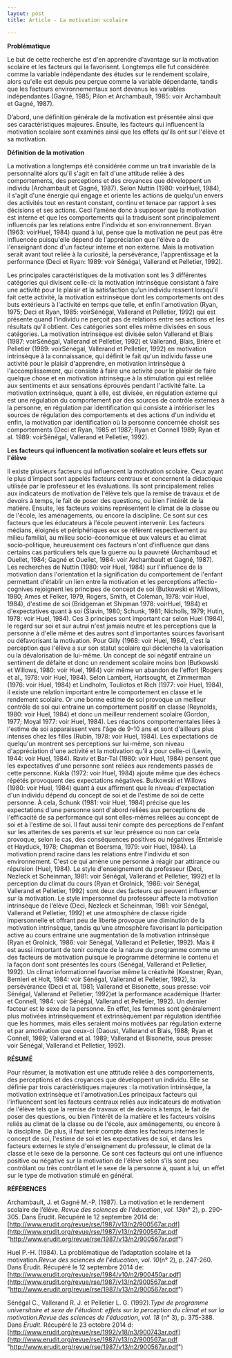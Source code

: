 ```yaml
---
layout: post
title: Article - La motivation scolaire

---
```

**Problématique**

Le but de cette recherche est d'en apprendre d'avantage sur la motivation scolaire et les facteurs qui la favorisent. Longtemps elle fut considérée comme la variable indépendante des études sur le rendement scolaire, alors qu'elle est depuis peu perçue comme la variable dépendante, tandis que les facteurs environnementaux sont devenus les variables indépendantes (Gagné, 1985; Pilon et Archambault, 1985: voir Archambault et Gagné, 1987).

D’abord, une définition générale de la motivation est présentée ainsi que ses caractéristiques majeures. Ensuite, les facteurs qui influencent la motivation scolaire sont examinés ainsi que les effets qu'ils ont sur l'élève et sa motivation.

**Définition de la motivation**

La motivation a longtemps été considérée comme un trait invariable de la personnalité alors qu'il s'agit en fait d'une attitude reliée à des comportements, des perceptions et des croyances que développent un individu (Archambault et Gagné, 1987). Selon Nuttin (1980: voirHuel, 1984), il s'agit d'une énergie qui engage et oriente les actions de quelqu'un envers des activités tout en restant constant, continu et tenace par rapport à ses décisions et ses actions. Ceci l'amène donc à supposer que la motivation est interne et que les comportements qui la traduisent sont principalement influencés par les relations entre l'individu et son environnement. Bryan (1963: voirHuel, 1984) quand à lui, pense que la motivation ne peut pas être influencée puisqu'elle dépend de l'appréciation que l'élève a de l'enseignant donc d'un facteur interne et non externe. Mais la motivation serait avant tout reliée à la curiosité, la persévérance, l'apprentissage et la performance (Deci et Ryan: 1989: voir Sénégal, Vallerand et Pelletier, 1992).

Les principales caractéristiques de la motivation sont les 3 différentes catégories qui divisent celle-ci: la motivation intrinsèque consistant à faire une activité pour le plaisir et la satisfaction qu'un individu ressent lorsqu'il fait cette activité, la motivation extrinsèque dont les comportements ont des buts extérieurs à l'activité en temps que telle, et enfin l'amotivation (Ryan, 1975; Deci et Ryan, 1985: voirSénégal, Vallerand et Pelletier, 1992) qui est présente quand l'individu ne perçoit pas de relations entre ses actions et les résultats qu'il obtient. Ces catégories sont elles même divisées en sous catégories. La motivation intrinsèque est divisée selon Vallerand et Blais (1987: voirSénégal, Vallerand et Pelletier, 1992) et Vallerand, Blais, Brière et Pelletier (1989: voirSénégal, Vallerand et Pelletier, 1992) en motivation intrinsèque à la connaissance, qui définit le fait qu'un individu fasse une activité pour le plaisir d'apprendre, en motivation intrinsèque à l'accomplissement, qui consiste à faire une activité pour le plaisir de faire quelque chose et en motivation intrinsèque à la stimulation qui est reliée aux sentiments et aux sensations éprouvés pendant l'activité faite. La motivation extrinsèque, quant à elle, est divisée, en régulation externe qui est une régulation du comportement par des sources de contrôle externes à la personne, en régulation par identification qui consiste à intérioriser les sources de régulation des comportements et des actions d'un individu et enfin, la motivation par identification où la personne concernée choisit ses comportements (Deci et Ryan, 1985 et 1987; Ryan et Connell 1989; Ryan et al. 1989: voirSénégal, Vallerand et Pelletier, 1992).

**Les facteurs qui influencent la motivation scolaire et leurs effets sur l'élève**

Il existe plusieurs facteurs qui influencent la motivation scolaire. Ceux ayant le plus d'impact sont appelés facteurs centraux et concernent la didactique utilisée par le professeur et les évaluations. Ils sont principalement reliés aux indicateurs de motivation de l'élève tels que la remise de travaux et de devoirs à temps, le fait de poser des questions, ou bien l'intérêt de la matière. Ensuite, les facteurs voisins représentent le climat de la classe ou de l'école, les aménagements, ou encore la discipline. Ce sont sur ces facteurs que les éducateurs à l'école peuvent intervenir. Les facteurs médians, éloignés et périphériques eux se réfèrent respectivement au milieu familial, au milieu socio-économique et aux valeurs et au climat socio-politique, heureusement ces facteurs n'ont d'influence que dans certains cas particuliers tels que la guerre ou la pauvreté (Archambaud et Ouellet, 1984; Gagné et Ouellet, 1984: voir Archambault et Gagné, 1987). Les recherches de Nuttin (1980: voir Huel, 1984) sur l'influence de la motivation dans l'orientation et la signification du comportement de l'enfant permettant d'établir un lien entre la motivation et les perceptions affectio-cognives rejoignent les principes de concept de soi (Butkowski et Willows, 1980; Ames et Felker, 1979, Rogers, Smith, et Coleman, 1978: voir Huel, 1984), d'estime de soi (Bridgeman et Shipman 1978: voirHuel, 1984) et d'expectatives quant à soi (Slavin, 1980; Schunk, 1981; Nicholls, 1979; Hutin, 1978: voir Huel, 1984). Ces 3 principes sont important car selon Huel (1984), le regard sur soi et sur autrui n'est jamais neutre et les perceptions que la personne à d'elle même et des autres sont d'importantes sources favorisant ou défavorisant la motivation. Pour Gilly (1968: voir Huel, 1984), c'est la perception que l'élève a sur son statut scolaire qui déclenche la valorisation ou la dévalorisation de lui-même. Un concept de soi négatif entraine un sentiment de défaite et donc un rendement scolaire moins bon (Butkowski et Willows, 1980: voir Huel, 1984) voir même un abandon de l'effort (Rogers et al., 1978: voir Huel, 1984). Selon Lambert, Hartsought, et Zimmerman (1976: voir Huel, 1984) et Lindholm, Touliotos et Rich (1977: voir Huel, 1984), il existe une relation important entre le comportement en classe et le rendement scolaire. Or une bonne estime de soi provoque un meilleur contrôle de soi qui entraine un comportement positif en classe (Reynolds, 1980: voir Huel, 1984) et donc un meilleur rendement scolaire (Gordon, 1977; Moyal 1977: voir Huel, 1984). Les réactions comportementales liées à l'estime de soi apparaissent vers l'âge de 9-10 ans et sont d'ailleurs plus intenses chez les filles (Rubin, 1978: voir Huel, 1984). Les expectations de quelqu'un montrent ses perceptions sur lui-même, son niveau d'appréciation d'une activité et la motivation qu'il a pour celle-ci (Lewin, 1944: voir Huel, 1984). Raviv et Bar-Tal (1980: voir Huel, 1984) pensent que les expectatives d'une personne sont reliées aux rendements passés de cette personne. Kukla (1972: voir Huel, 1984) ajoute même que des échecs répétés provoquent des expectations négatives. Butkowski et Willows (1980: voir Huel, 1984) quant à eux affirment que le niveau d'expectation d'un individu dépend du concept de soi et de l'estime de soi de cette personne. À cela, Schunk (1981: voir Huel, 1984) précise que les expectations d'une personne sont d'abord reliées aux perceptions de l'efficacité de sa performance qui sont elles-mêmes reliées au concept de soi et à l'estime de soi. Il faut aussi tenir compte des perceptions de l'enfant sur les attentes de ses parents et sur leur présence ou non car cela provoque, selon le cas, des conséquences positives ou négatives (Entwisle et Hayduck, 1978; Chapman et Boersma, 1979: voir Huel, 1984). La motivation prend racine dans les relations entre l'individu et son environnement. C'est ce qui amène une personne à réagir par attirance ou répulsion (Huel, 1984). Le style d'enseignement du professeur (Deci, Nezleck et Scheinman, 1981: voir Sénégal, Vallerand et Pelletier, 1992) et la perception du climat du cours (Ryan et Grolnick, 1986: voir Sénégal, Vallerand et Pelletier, 1992) sont deux des facteurs qui peuvent influencer sur la motivation. Le style impersonnel du professeur affecte la motivation intrinsèque de l'élève (Deci, Nezleck et Scheinman, 1981: voir Sénégal, Vallerand et Pelletier, 1992) et une atmosphère de classe rigide impersonnelle et offrant peu de liberté provoque une diminution de la motivation intrinsèque, tandis qu'une atmosphère favorisant la participation active au cours entraine une augmentation de la motivation intrinsèque (Ryan et Grolnick, 1986: voir Sénégal, Vallerand et Pelletier, 1992). Mais il est aussi important de tenir compte de la nature du programme comme un des facteurs de motivation puisque le programme détermine le contenu et la façon dont sont présentés les cours (Sénégal, Vallerand et Pelletier, 1992). Un climat informationnel favorise même la créativité (Koestner, Ryan, Bernieri et Holt, 1984: voir Sénégal, Vallerand et Pelletier, 1992), la persévérance (Deci et al. 1981; Vallerand et Bisonette, sous presse: voir Sénégal, Vallerand et Pelletier, 1992)et la performance académique (Harter et Connell, 1984: voir Sénégal, Vallerand et Pelletier, 1992). Un dernier facteur est le sexe de la personne. En effet, les femmes sont généralement plus motivées intrinsèquement et extrinsèquement par régulation identifiée que les hommes, mais elles seraient moins motivées par régulation externe et par amotivation que ceux-ci (Daoust, Vallerand et Blais, 1988; Ryan et Connell, 1989; Vallerand et al. 1989; Vallerand et Bisonette, sous presse: voir Sénégal, Vallerand et Pelletier, 1992).

**RÉSUMÉ**

Pour résumer, la motivation est une attitude reliée à des comportements, des perceptions et des croyances que développent un individu. Elle se définie par trois caractéristiques majeures : la motivation intrinsèque, la motivation extrinsèque et l'amotivation.Les principaux facteurs qui l'influencent sont les facteurs centraux reliés aux indicateurs de motivation de l'élève tels que la remise de travaux et de devoirs à temps, le fait de poser des questions, ou bien l'intérêt de la matière et les facteurs voisins reliés au climat de la classe ou de l'école, aux aménagements, ou encore à la discipline. De plus, il faut tenir compte dans les facteurs internes le concept de soi, l'estime de soi et les expectatives de soi, et dans les facteurs externes le style d'enseignement du professeur, le climat de la classe et le sexe de la personne. Ce sont ces facteurs qui ont une influence positive ou négative sur la motivation de l'élève selon s'ils sont peu contrôlant ou très contrôlant et le sexe de la personne à, quant à lui, un effet sur le type de motivation stimulé en général.

**RÉFÉRENCES**

Archambault, J. et Gagné M.-P. (1987). La motivation et le rendement scolaire de l’élève. _Revue des sciences de l'éducation_, _vol. 13_(n° 2), p. 290-305. Dans Érudit. Récupéré le 12 septembre 2014 de: [http://www.erudit.org/revue/rse/1987/v13/n2/900567ar.pdf](http://www.erudit.org/revue/rse/1987/v13/n2/900567ar.pdf "http://www.erudit.org/revue/rse/1987/v13/n2/900567ar.pdf")

Huel P.-H. (1984). La problématique de l’adaptation scolaire et la motivation._Revue des sciences de l'éducation_, _vol. 10_(n° 2), p. 247-260. Dans Érudit. Récupéré le 12 septembre 2014 de: [http://www.erudit.org/revue/rse/1984/v10/n2/900450ar.pdf](http://www.erudit.org/revue/rse/1987/v13/n2/900567ar.pdf "http://www.erudit.org/revue/rse/1987/v13/n2/900567ar.pdf")

Sénégal C., Vallerand R. J. et Pelletier L. G. (1992)._Type de programme universitaire et sexe de l'étudiant: effets sur la perception du climat et sur la motivation_._Revue des sciences de l'éducation_, _vol. 18_ (n° 3), p. 375-388. Dans _Érudit_. Récupéré le 23 octobre 2014 d: [http://www.erudit.org/revue/rse/1992/v18/n3/900743ar.pdf](http://www.erudit.org/revue/rse/1987/v13/n2/900567ar.pdf "http://www.erudit.org/revue/rse/1987/v13/n2/900567ar.pdf")
